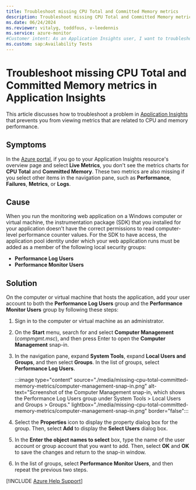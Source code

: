 ```yaml
---
title: Troubleshoot missing CPU Total and Committed Memory metrics
description: Troubleshoot missing CPU Total and Committed Memory metrics when you look at live metrics in Application Insights.
ms.date: 06/24/2024
ms.reviewer: vitalyg, toddfous, v-leedennis
ms.service: azure-monitor
#Customer intent: As an Application Insights user, I want to troubleshoot missing "CPU Total" and "Committed Memory" metrics so that I can view their respective live metric charts.
ms.custom: sap:Availability Tests
---
```

# Troubleshoot missing CPU Total and Committed Memory metrics in Application Insights

This article discusses how to troubleshoot a problem in [Application Insights](/azure/azure-monitor/app/app-insights-overview) that prevents you from viewing metrics that are related to CPU and memory performance.

## Symptoms

In the [Azure portal](https://portal.azure.com), if you go to your Application Insights resource's overview page and select **Live Metrics**, you don't see the metrics charts for **CPU Total** and **Committed Memory**. These two metrics are also missing if you select other items in the navigation pane, such as **Performance**, **Failures**, **Metrics**, or **Logs**.

## Cause

When you run the monitoring web application on a Windows computer or virtual machine, the instrumentation package (SDK) that you installed for your application doesn't have the correct permissions to read computer-level performance counter values. For the SDK to have access, the application pool identity under which your web application runs must be added as a member of the following local security groups:

- **Performance Log Users**
- **Performance Monitor Users**

## Solution

On the computer or virtual machine that hosts the application, add your user account to both the **Performance Log Users** group and the **Performance Monitor Users** group by following these steps:

1. Sign in to the computer or virtual machine as an administrator.

1. On the **Start** menu, search for and select **Computer Management** (*compmgmt.msc*), and then press Enter to open the **Computer Management** snap-in.

1. In the navigation pane, expand **System Tools**, expand **Local Users and Groups**, and then select **Groups**. In the list of groups, select **Performance Log Users**.

    :::image type="content" source="./media/missing-cpu-total-committed-memory-metrics/computer-management-snap-in.png" alt-text="Screenshot of the Computer Management snap-in, which shows the Performance Log Users group under System Tools > Local Users and Groups > Groups." lightbox="./media/missing-cpu-total-committed-memory-metrics/computer-management-snap-in.png" border="false":::

1. Select the **Properties** icon to display the property dialog box for the group. Then, select **Add** to display the **Select Users** dialog box.

1. In the **Enter the object names to select** box, type the name of the user account or group account that you want to add. Then, select **OK** and **OK** to save the changes and return to the snap-in window.

1. In the list of groups, select **Performance Monitor Users**, and then repeat the previous two steps.

[!INCLUDE [Azure Help Support](../../../../includes/azure-help-support.md)]
